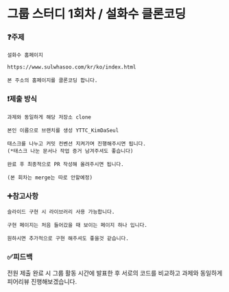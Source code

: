 # 그룹 스터디 1회차 / 설화수 클론코딩

### :question:주제

```
설화수 홈페이지 

https://www.sulwhasoo.com/kr/ko/index.html

본 주소의 홈페이지를 클론코딩 합니다. 
```

### :exclamation:제출 방식 
```
과제와 동일하게 해당 저장소 clone

본인 이름으로 브랜치를 생성 YTTC_KimDaSeul

태스크를 나누고 커밋 컨벤션 지켜가며 진행해주시면 됩니다.
(*태스크 나눈 문서나 작업 증거 남겨주셔도 좋습니다)

완료 후 최종적으로 PR 작성해 올려주시면 됩니다.

(본 회차는 merge는 따로 안할예정) 

```

### :heavy_plus_sign:참고사항 
```
슬라이드 구현 시 라이브러리 사용 가능합니다. 

구현 페이지는 처음 들어갔을 때 보이는 페이지 하나 입니다. 

원하시면 추가적으로 구현 해주셔도 좋을것 같습니다. 
```

### :white_check_mark:피드백 
전원 제출 완료 시 그룹 활동 시간에 발표한 후 
서로의 코드를 비교하고 과제와 동일하게 피어리뷰 진행해보겠습니다. 
